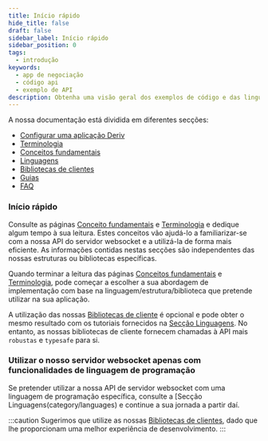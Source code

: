 ```yaml
---
title: Início rápido
hide_title: false
draft: false
sidebar_label: Início rápido
sidebar_position: 0
tags:
  - introdução
keywords:
  - app de negociação
  - código api
  - exemplo de API
description: Obtenha uma visão geral dos exemplos de código e das linguagens da Deriv API disponíveis, bem como utilizá-la para criar a sua aplicação de negociação.
---
```


A nossa documentação está dividida em diferentes secções:

- [Configurar uma aplicação Deriv](/docs/setting-up-a-deriv-application.md)
- [Terminologia](categoria/terminologia)
- [Conceitos fundamentais](category/core-concepts)
- [Linguagens](categoria/línguas)
- [Bibliotecas de clientes](category/client-libraries)
- [Guias](category/guides)
- [FAQ](category/faq)

### Início rápido

Consulte as páginas [Conceito fundamentais](category/core-concepts) e [Terminologia](category/terminology) e dedique algum tempo à sua leitura. Estes conceitos vão ajudá-lo a familiarizar-se com a nossa API do servidor websocket e a utilizá-la de forma mais eficiente. As informações contidas nestas secções são independentes das nossas estruturas ou bibliotecas específicas.

Quando terminar a leitura das páginas [Conceitos fundamentais](category/core-concepts) e [Terminologia](category/terminology), pode começar a escolher a sua abordagem de implementação com base na linguagem/estrutura/biblioteca que pretende utilizar na sua aplicação.

A utilização das nossas [Bibliotecas de cliente](category/client-libraries) é opcional e pode obter o mesmo resultado com os tutoriais fornecidos na [Secção Linguagens](category/languages). No entanto, as nossas bibliotecas de cliente fornecem chamadas à API mais `robustas` e `typesafe` para si.

### Utilizar o nosso servidor websocket apenas com funcionalidades de linguagem de programação

Se pretender utilizar a nossa API de servidor websocket com uma linguagem de programação específica, consulte a [Secção Linguagens(category/languages) e continue a sua jornada a partir daí.

:::caution
Sugerimos que utilize as nossas [Bibliotecas de clientes](category/client-libraries), dado que lhe proporcionam uma melhor experiência de desenvolvimento.
:::
